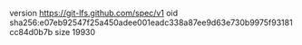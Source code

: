 version https://git-lfs.github.com/spec/v1
oid sha256:e07eb92547f25a450adee001eadc338a87ee9d63e730b9975f93181cc84d0b7b
size 19930
